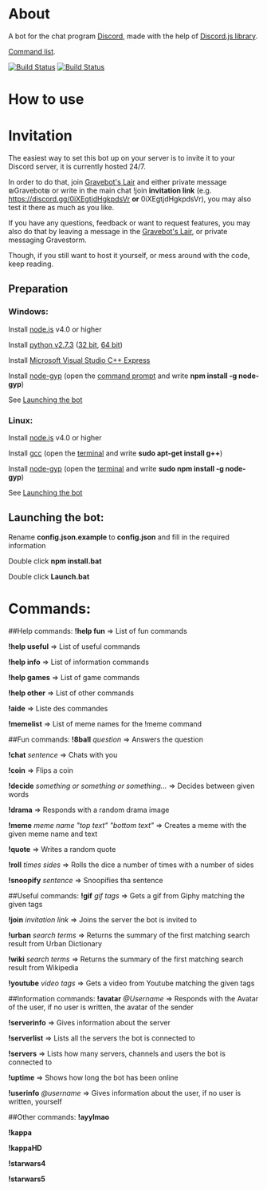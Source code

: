 # About
A bot for the chat program [Discord](https://discordapp.com/), made with the help of [Discord.js library](https://github.com/hydrabolt/discord.js).

[Command list](https://github.com/Gravestorm/Gravebot#commands).

[![Build Status](https://david-dm.org/gravestorm/gravebot.svg)](https://david-dm.org/gravestorm/gravebot)
[![Build Status](https://travis-ci.org/Gravestorm/Gravebot.svg?branch=master)](https://travis-ci.org/Gravestorm/Gravebot)

# How to use
# Invitation
The easiest way to set this bot up on your server is to invite it to your Discord server, it is currently hosted 24/7.

In order to do that, join [Gravebot's Lair](https://discord.gg/0iXEgtjdHgkpdsVr) and either private message ₪Gravebot₪ or write in the main chat !join **invitation link** (e.g. https://discord.gg/0iXEgtjdHgkpdsVr **or** 0iXEgtjdHgkpdsVr), you may also test it there as much as you like.

If you have any questions, feedback or want to request features, you may also do that by leaving a message in the [Gravebot's Lair](https://discord.gg/0iXEgtjdHgkpdsVr), or private messaging Gravestorm.

Though, if you still want to host it yourself, or mess around with the code, keep reading.

## Preparation
### Windows:
Install [node.js](https://nodejs.org/en/) v4.0 or higher

Install [python v2.7.3](https://www.python.org) ([32 bit](https://www.python.org/ftp/python/2.7.3/python-2.7.3.msi), [64 bit](https://www.python.org/ftp/python/2.7.3/python-2.7.3.amd64.msi))

Install [Microsoft Visual Studio C++ Express](http://go.microsoft.com/?linkid=9816758)

Install [node-gyp](https://github.com/nodejs/node-gyp) (open the [command prompt](http://windows.microsoft.com/en-us/windows/command-prompt-faq) and write **npm install -g node-gyp**)

See [Launching the bot](https://github.com/Gravestorm/Gravebot#launching-the-bot)

### Linux:
Install [node.js](https://nodejs.org/en/) v4.0 or higher

Install [gcc](https://gcc.gnu.org) (open the [terminal](http://www.howtogeek.com/140679/beginner-geek-how-to-start-using-the-linux-terminal/) and write **sudo apt-get install g++**)

Install [node-gyp](https://github.com/nodejs/node-gyp) (open the [terminal](http://www.howtogeek.com/140679/beginner-geek-how-to-start-using-the-linux-terminal/) and write **sudo npm install -g node-gyp**)

See [Launching the bot](https://github.com/Gravestorm/Gravebot#launching-the-bot)

## Launching the bot:
Rename **config.json.example** to **config.json** and fill in the required information

Double click **npm install.bat**

Double click **Launch.bat**

# Commands:
##Help commands:
**!help fun** => List of fun commands

**!help useful** => List of useful commands

**!help info** => List of information commands

**!help games** => List of game commands

**!help other** => List of other commands

**!aide** => Liste des commandes

**!memelist** => List of meme names for the !meme command

##Fun commands:
**!8ball** *question* => Answers the question

**!chat** *sentence* => Chats with you

**!coin** => Flips a coin

**!decide** *something or something or something...* => Decides between given words

**!drama** => Responds with a random drama image

**!meme** *meme name "top text" "bottom text"* => Creates a meme with the given meme name and text

**!quote** => Writes a random quote

**!roll** *times* *sides* => Rolls the dice a number of times with a number of sides

**!snoopify** *sentence* => Snoopifies tha sentence

##Useful commands:
**!gif** *gif tags* => Gets a gif from Giphy matching the given tags

**!join** *invitation link* => Joins the server the bot is invited to

**!urban** *search terms* => Returns the summary of the first matching search result from Urban Dictionary

**!wiki** *search terms* => Returns the summary of the first matching search result from Wikipedia

**!youtube** *video tags* => Gets a video from Youtube matching the given tags

##Information commands:
**!avatar** *@Username* => Responds with the Avatar of the user, if no user is written, the avatar of the sender

**!serverinfo** => Gives information about the server

**!serverlist** => Lists all the servers the bot is connected to

**!servers** => Lists how many servers, channels and users the bot is connected to

**!uptime** => Shows how long the bot has been online

**!userinfo** *@username* => Gives information about the user, if no user is written, yourself

##Other commands:
**!ayylmao**

**!kappa**

**!kappaHD**

**!starwars4**

**!starwars5**
